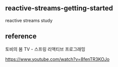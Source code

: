 ## reactive-streams-getting-started

reactive streams study

## reference

토비의 봄 TV - 스프링 리액티브 프로그래밍

https://www.youtube.com/watch?v=8fenTR3KOJo
